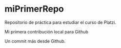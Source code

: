 # miPrimerRepo
Repositorio de práctica para estudiar el curso de Platzi.


Mi primera contribución local para Github

Un commit más desde Github.

